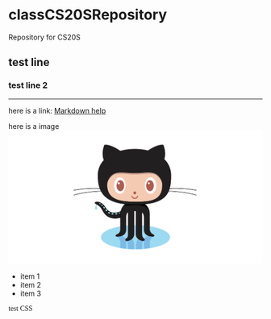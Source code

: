 # classCS20SRepository
Repository for CS20S
## test line
### test line 2

---

here is a link: [Markdown help](https://github.com)

here is a image ![GitHug logo](github-octocat.png)

<ul>
  <li>item 1</li>
  <li>item 2</li>
  <li>item 3</li>
  </ul>
  
  <div style="font-family: Consolas;">test CSS </div>
  
  
